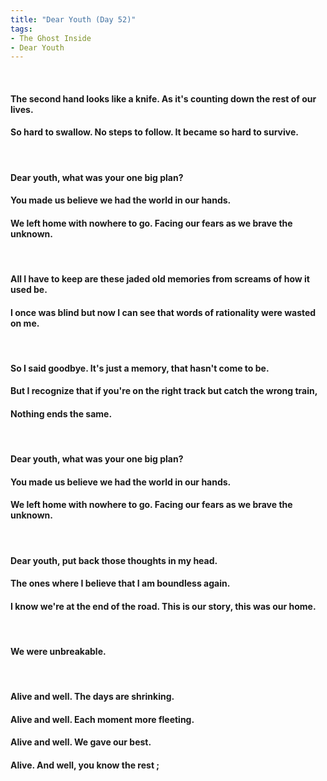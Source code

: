 ```yaml
---
title: "Dear Youth (Day 52)"
tags:
- The Ghost Inside
- Dear Youth
---
```

&nbsp;
#### The second hand looks like a knife. As it's counting down the rest of our lives.
#### So hard to swallow. No steps to follow. It became so hard to survive.
&nbsp;
#### Dear youth, what was your one big plan?
#### You made us believe we had the world in our hands.
#### We left home with nowhere to go. Facing our fears as we brave the unknown.
&nbsp;
#### All I have to keep are these jaded old memories from screams of how it used be.
#### I once was blind but now I can see that words of rationality were wasted on me.
&nbsp;
#### So I said goodbye. It's just a memory, that hasn't come to be.
#### But I recognize that if you're on the right track but catch the wrong train,
#### Nothing ends the same.
&nbsp;
#### Dear youth, what was your one big plan?
#### You made us believe we had the world in our hands.
#### We left home with nowhere to go. Facing our fears as we brave the unknown.
&nbsp;
#### Dear youth, put back those thoughts in my head.
#### The ones where I believe that I am boundless again.
#### I know we're at the end of the road. This is our story, this was our home.
&nbsp;
#### We were unbreakable.
&nbsp;
#### Alive and well. The days are shrinking.
#### Alive and well. Each moment more fleeting.
#### Alive and well. We gave our best.
#### Alive. And well, you know the rest ;
